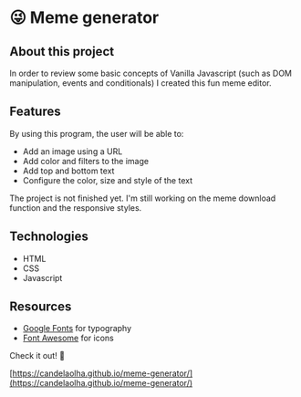 # 😜 Meme generator

## About this project

In order to review some basic concepts of Vanilla Javascript (such as DOM manipulation, events and conditionals) I created this fun meme editor.

## Features

By using this program, the user will be able to:

- Add an image using a URL
- Add color and filters to the image
- Add top and bottom text
- Configure the color, size and style of the text

The project is not finished yet. I'm still working on the meme download function and the responsive styles.

## Technologies

- HTML
- CSS
- Javascript

## Resources

- [Google Fonts](https://fonts.google.com/) for typography
- [Font Awesome](https://fontawesome.com/) for icons

Check it out! 🚀

[https://candelaolha.github.io/meme-generator/](https://candelaolha.github.io/meme-generator/)
